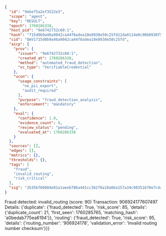 ```json
{
  "id": "9ebe75a2ef3522e3",
  "scope": "agent",
  "key": "RESULT",
  "epoch": 1760286338,
  "host_pid": "9e6742732c60:1",
  "hash": "715d0b9a46a9042ca44f6adea18e8938e50c25fd12da0114e0c90b0930f5f7a8",
  "cid": "QmV1715d0b9a46a9042ca44f6adea18e8938e50c25fd",
  "aicp": {
    "prov": {
      "issuer": "9e6742732c60:1",
      "created_at": 1760286338,
      "method": "automated_fraud_detection",
      "vc_type": "VerifiableCredential"
    },
    "ucon": {
      "usage_constraints": [
        "no_pii_export",
        "audit_required"
      ],
      "purpose": "fraud_detection_analysis",
      "enforcement": "mandatory"
    },
    "eval": {
      "confidence": 1.0,
      "evidence_count": 0,
      "review_status": "pending",
      "evaluated_at": 1760286338
    }
  },
  "sources": [],
  "edges": [],
  "metrics": {},
  "thresholds": {},
  "tags": [
    "fraud",
    "invalid_routing",
    "risk_critical"
  ],
  "sig": "2b35bf60684e81a1aeeb786a441cc362f8a18a66a157a34c98351670e7c4aa4e"
}
```

Fraud detected: invalid_routing (score: 90)
Transaction: 906924177607497
Details: {'duplicate': {'fraud_detected': True, 'risk_score': 85, 'details': {'duplicate_count': 21, 'first_seen': 1760285765, 'matching_hash': 'a0bedab775ea6194'}}, 'routing': {'fraud_detected': True, 'risk_score': 95, 'details': {'routing_number': '906924178', 'validation_error': 'Invalid routing number checksum'}}}